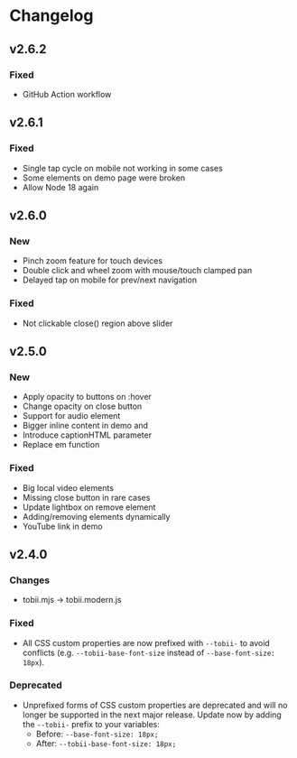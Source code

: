 # Changelog

## v2.6.2

### Fixed

- GitHub Action workflow

## v2.6.1

### Fixed

- Single tap cycle on mobile not working in some cases
- Some elements on demo page were broken
- Allow Node 18 again

## v2.6.0

### New

- Pinch zoom feature for touch devices
- Double click and wheel zoom with mouse/touch clamped pan
- Delayed tap on mobile for prev/next navigation

### Fixed

- Not clickable close() region above slider

## v2.5.0

### New

- Apply opacity to buttons on :hover
- Change opacity on close button
- Support for audio element
- Bigger inline content in demo and
- Introduce captionHTML parameter
- Replace em function

### Fixed

- Big local video elements
- Missing close button in rare cases
- Update lightbox on remove element
- Adding/removing elements dynamically
- YouTube link in demo

## v2.4.0

### Changes

- tobii.mjs -> tobii.modern.js

### Fixed

- All CSS custom properties are now prefixed with `--tobii-` to avoid conflicts (e.g. `--tobii-base-font-size` instead of `--base-font-size: 18px`).

### Deprecated

- Unprefixed forms of CSS custom properties are deprecated and will no longer be supported in the next major release. Update now by adding the `--tobii-` prefix to your variables:
    - Before: `--base-font-size: 18px;`
    - After: `--tobii-base-font-size: 18px;`
